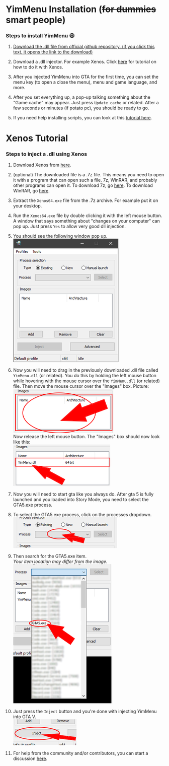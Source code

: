 # YimMenu Installation (~~for dummies~~ smart people)

### Steps to install YimMenu 😃

1) [Download the .dll file from official github repository. (if you click this text, it opens the link to the download)](https://github.com/YimMenu/YimMenu/releases/download/nightly/YimMenu.dll)

2) Download a .dll injector. For example Xenos. Click [here](#xenos-tutorial) for tutorial on how to do it with Xenos.

3) After you injected YimMenu into GTA for the first time, you can set the menu key (to open a close the menu), menu and game language, and more.

4) After you set everything up, a pop-up talking something about the "Game cache" may appear. Just press `Update cache` or related. After a few seconds or minutes (if potato pc), you should be ready to go.

5) If you need help installing scripts, you can look at this [tutorial here](https://github.com/pierrelasse/YimStuff/blob/master/docs/YimMenuScripts.md).


# Xenos Tutorial

### Steps to inject a .dll using Xenos

1) Download Xenos from [here](https://github.com/DarthTon/Xenos/releases/download/2.3.2/Xenos_2.3.2.7z).

2) (optional) The downloaded file is a .7z file. This means you need to open it with a program that can open such a file. 7z, WinRAR, and probably other programs can open it. To download 7z, go [here](https://www.7-zip.org/download.html). To download WinRAR, go [here](https://www.win-rar.com/download.html).

3) Extract the `Xenos64.exe` file from the .7z archive. For example put it on your desktop.

4) Run the `Xenos64.exe` file by double clicking it with the left mouse button. A window that says something about "changes on your computer" can pop up. Just press `Yes` to allow very good dll injection.

5) You should see the following window pop up.<br />
![](assets/yi_xenos.png)

6) Now you will need to drag in the previously downloaded .dll file called `YimMenu.dll` (or related). You do this by holding the left mouse button while hovering with the mouse cursor over the `YimMenu.dll` (or related) file. Then move the mouse cursor over the "Images" box. Picture:<br />
![](assets/yi_xenos_images.png)<br />
Now release the left mouse button. The "Images" box should now look like this:<br />
![](assets/yi_xenos_images_updated.png)

7) Now you will need to start gta like you always do. After gta 5 is fully launched and you loaded into Story Mode, you need to select the GTA5.exe process.

8) To select the GTA5.exe process, click on the processes dropdown.<br />
![](assets/yi_xenos_process.png)

9) Then search for the GTA5.exe item.<br />*Your item location may differ from the image.*<br />
![](assets/yi_xenos_process_gta.png)

10) Just press the `Inject` button and you're done with injecting YimMenu into GTA V.<br />
![](assets/yi_xenos_inject.png)

11) For help from the community and/or contributors, you can start a discussion [here](https://github.com/YimMenu/YimMenu/discussions).
